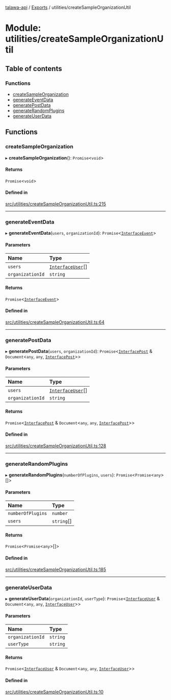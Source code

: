 [talawa-api](../README.md) / [Exports](../modules.md) / utilities/createSampleOrganizationUtil

# Module: utilities/createSampleOrganizationUtil

## Table of contents

### Functions

- [createSampleOrganization](utilities_createSampleOrganizationUtil.md#createsampleorganization)
- [generateEventData](utilities_createSampleOrganizationUtil.md#generateeventdata)
- [generatePostData](utilities_createSampleOrganizationUtil.md#generatepostdata)
- [generateRandomPlugins](utilities_createSampleOrganizationUtil.md#generaterandomplugins)
- [generateUserData](utilities_createSampleOrganizationUtil.md#generateuserdata)

## Functions

### createSampleOrganization

▸ **createSampleOrganization**(): `Promise`\<`void`\>

#### Returns

`Promise`\<`void`\>

#### Defined in

[src/utilities/createSampleOrganizationUtil.ts:215](https://github.com/PalisadoesFoundation/talawa-api/blob/ca38e6d/src/utilities/createSampleOrganizationUtil.ts#L215)

___

### generateEventData

▸ **generateEventData**(`users`, `organizationId`): `Promise`\<[`InterfaceEvent`](../interfaces/models_Event.InterfaceEvent.md)\>

#### Parameters

| Name | Type |
| :------ | :------ |
| `users` | [`InterfaceUser`](../interfaces/models_User.InterfaceUser.md)[] |
| `organizationId` | `string` |

#### Returns

`Promise`\<[`InterfaceEvent`](../interfaces/models_Event.InterfaceEvent.md)\>

#### Defined in

[src/utilities/createSampleOrganizationUtil.ts:64](https://github.com/PalisadoesFoundation/talawa-api/blob/ca38e6d/src/utilities/createSampleOrganizationUtil.ts#L64)

___

### generatePostData

▸ **generatePostData**(`users`, `organizationId`): `Promise`\<[`InterfacePost`](../interfaces/models_Post.InterfacePost.md) & `Document`\<`any`, `any`, [`InterfacePost`](../interfaces/models_Post.InterfacePost.md)\>\>

#### Parameters

| Name | Type |
| :------ | :------ |
| `users` | [`InterfaceUser`](../interfaces/models_User.InterfaceUser.md)[] |
| `organizationId` | `string` |

#### Returns

`Promise`\<[`InterfacePost`](../interfaces/models_Post.InterfacePost.md) & `Document`\<`any`, `any`, [`InterfacePost`](../interfaces/models_Post.InterfacePost.md)\>\>

#### Defined in

[src/utilities/createSampleOrganizationUtil.ts:128](https://github.com/PalisadoesFoundation/talawa-api/blob/ca38e6d/src/utilities/createSampleOrganizationUtil.ts#L128)

___

### generateRandomPlugins

▸ **generateRandomPlugins**(`numberOfPlugins`, `users`): `Promise`\<`Promise`\<`any`\>[]\>

#### Parameters

| Name | Type |
| :------ | :------ |
| `numberOfPlugins` | `number` |
| `users` | `string`[] |

#### Returns

`Promise`\<`Promise`\<`any`\>[]\>

#### Defined in

[src/utilities/createSampleOrganizationUtil.ts:185](https://github.com/PalisadoesFoundation/talawa-api/blob/ca38e6d/src/utilities/createSampleOrganizationUtil.ts#L185)

___

### generateUserData

▸ **generateUserData**(`organizationId`, `userType`): `Promise`\<[`InterfaceUser`](../interfaces/models_User.InterfaceUser.md) & `Document`\<`any`, `any`, [`InterfaceUser`](../interfaces/models_User.InterfaceUser.md)\>\>

#### Parameters

| Name | Type |
| :------ | :------ |
| `organizationId` | `string` |
| `userType` | `string` |

#### Returns

`Promise`\<[`InterfaceUser`](../interfaces/models_User.InterfaceUser.md) & `Document`\<`any`, `any`, [`InterfaceUser`](../interfaces/models_User.InterfaceUser.md)\>\>

#### Defined in

[src/utilities/createSampleOrganizationUtil.ts:10](https://github.com/PalisadoesFoundation/talawa-api/blob/ca38e6d/src/utilities/createSampleOrganizationUtil.ts#L10)

